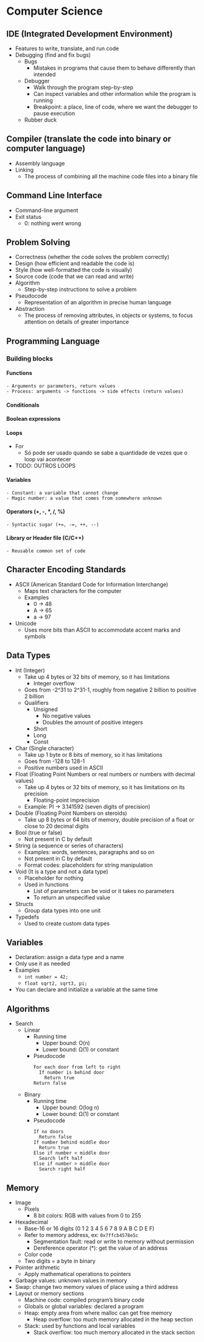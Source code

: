 # Computer Science

## IDE (Integrated Development Environment)

- Features to write, translate, and run code
- Debugging (find and fix bugs)
  - Bugs
    - Mistakes in programs that cause them to behave differently than intended
  - Debugger
    - Walk through the program step-by-step
    - Can inspect variables and other information while the program is running
    - Breakpoint: a place, line of code, where we want the debugger to pause execution
  - Rubber duck

## Compiler (translate the code into binary or computer language)

- Assembly language
- Linking
  - The process of combining all the machine code files into a binary file

## Command Line Interface

- Command-line argument
- Exit status
  - 0: nothing went wrong

## Problem Solving

- Correctness (whether the code solves the problem correctly)
- Design (how efficient and readable the code is)
- Style (how well-formatted the code is visually)
- Source code (code that we can read and write)
- Algorithm
  - Step-by-step instructions to solve a problem
- Pseudocode
  - Representation of an algorithm in precise human language
- Abstraction
  - The process of removing attributes, in objects or systems, to focus attention on details of greater importance

## Programming Language

### Building blocks

#### Functions

    - Arguments or parameters, return values
    - Process: arguments -> functions -> side effects (return values)

#### Conditionals

#### Boolean expressions

#### Loops

- For
  - Só pode ser usado quando se sabe a quantidade de vezes que o loop vai acontecer
- TODO: OUTROS LOOPS

#### Variables

    - Constant: a variable that cannot change
    - Magic number: a value that comes from somewhere unknown

#### Operators (+, -, \*, /, %)

    - Syntactic sugar (+=, -=, ++, --)

#### Library or Header file (C/C++)

    - Reusable common set of code

## Character Encoding Standards

- ASCII (American Standard Code for Information Interchange)
  - Maps text characters for the computer
  - Examples
    - 0 -> 48
    - A -> 65
    - a -> 97
- Unicode
  - Uses more bits than ASCII to accommodate accent marks and symbols

## Data Types

- Int (Integer)
  - Take up 4 bytes or 32 bits of memory, so it has limitations
    - Integer overflow
  - Goes from -2^31 to 2^31-1, roughly from negative 2 billion to positive 2 billion
  - Qualifiers
    - Unsigned
      - No negative values
      - Doubles the amount of positive integers
    - Short
    - Long
    - Const
- Char (Single character)
  - Take up 1 byte or 8 bits of memory, so it has limitations
  - Goes from -128 to 128-1
  - Positive numbers used in ASCII
- Float (Floating Point Numbers or real numbers or numbers with decimal values)
  - Take up 4 bytes or 32 bits of memory, so it has limitations on its precision
    - Floating-point imprecision
  - Example: PI -> 3.141592 (seven digits of precision)
- Double (Floating Point Numbers on steroids)
  - Take up 8 bytes or 64 bits of memory, double precision of a float or close to 20 decimal digits
- Bool (true or false)
  - Not present in C by default
- String (a sequence or series of characters)
  - Examples: words, sentences, paragraphs and so on
  - Not present in C by default
  - Format codes: placeholders for string manipulation
- Void (It is a type and not a data type)
  - Placeholder for nothing
  - Used in functions
    - List of parameters can be void or it takes no parameters
    - To return an unspecified value
- Structs
  - Group data types into one unit
- Typedefs
  - Used to create custom data types

## Variables

- Declaration: assign a data type and a name
- Only use it as needed
- Examples
  - `int number = 42;`
  - `float sqrt2, sqrt3, pi;`
- You can declare and initialize a variable at the same time

## Algorithms

- Search
  - Linear
    - Running time
      - Upper bound: O(n)
      - Lower bound: Ω(1) or constant
    - Pseudocode
      ```
      For each door from left to right
        If number is behind door
          Return true
      Return false
      ```
  - Binary
    - Running time
      - Upper bound: O(log n)
      - Lower bound: Ω(1) or constant
    - Pseudocode
      ```
      If no doors
        Return false
      If number behind middle door
        Return true
      Else if number < middle door
        Search left half
      Else if number > middle door
        Search right half
      ```

## Memory

- Image
  - Pixels
    - 8 bit colors: RGB with values from 0 to 255
- Hexadecimal
  - Base-16 or 16 digits (0 1 2 3 4 5 6 7 8 9 A B C D E F)
  - Refer to memory address, ex: `0x7ffcb4578e5c`
    - Segmentation fault: read or write to memory without permission
    - Dereference operator (\*): get the value of an address
  - Color code
  - Two digits = a byte in binary
- Pointer arithmetic
  - Apply mathematical operations to pointers
- Garbage values: unknown values in memory
- Swap: change two memory values of place using a third address
- Layout or memory sections
  - Machine code: compiled program’s binary code
  - Globals or global variables: declared a program
  - Heap: empty area from where malloc can get free memory
    - Heap overflow: too much memory allocated in the heap section
  - Stack: used by functions and local variables
    - Stack overflow: too much memory allocated in the stack section
